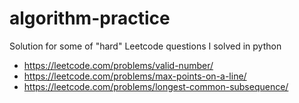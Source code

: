 # algorithm-practice
Solution for some of "hard" Leetcode questions I solved in python

- https://leetcode.com/problems/valid-number/
- https://leetcode.com/problems/max-points-on-a-line/
- https://leetcode.com/problems/longest-common-subsequence/
